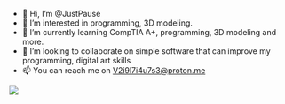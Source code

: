 - 👋 Hi, I’m @JustPause
- 👀 I’m interested in programming, 3D modeling.
- 🌱 I’m currently learning CompTIA A+, programming, 3D modeling and more.
- 💞️ I’m looking to collaborate on simple software that can improve my programming, digital art skills
- 📫 You can reach me on V2i9l7i4u7s3@proton.me

![](https://i.imgur.com/50NA7vr.gif)
<!---
JustPause/JustPause is a ✨ special ✨ repository because its `README.md` (this file) appears on your GitHub profile.
You can click the Preview link to take a look at your changes.
--->
